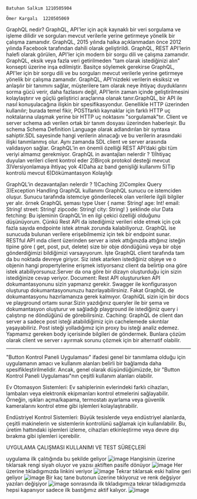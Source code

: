 
                                                                                      Batuhan Salkım 1210505904
                                                                                      Ömer Kargalı  1220505069
                                                                                      

GraphQL nedir?
GraphQL, API'ler için açık kaynaklı bir veri sorgulama ve işleme dilidir ve sorguları mevcut verilerle yerine getirmeye yönelik bir çalışma zamanıdır. GraphQL, 
2015 yılında halka açıklanmadan önce 2012 yılında Facebook tarafından dahili olarak geliştirildi.
GraphQL, REST API'lerin halefi olarak görülen, API'ler için modern bir sorgu dili ve çalışma zamanıdır.
GraphQL, eksik veya fazla veri getirilmeden "tam olarak istediğinizi alın" konsepti üzerine inşa edilmiştir.
Basitçe söylemek gerekirse GraphQL, API'ler için bir sorgu dili ve bu sorguları mevcut verilerle yerine getirmeye yönelik bir çalışma zamanıdır. GraphQL, API'nizdeki verilerin eksiksiz ve anlaşılır
bir tanımını sağlar, müşterilere tam olarak neye ihtiyaç duyduklarını sorma gücü verir, daha fazlasını değil, API'lerin zaman içinde geliştirilmesini kolaylaştırır ve güçlü geliştirici araçlarına 
olanak tanır.GraphQL, bir API ile nasıl konuşulacağına ilişkin bir spesifikasyondur. Genellikle HTTP üzerinden kullanılır; burada temel fikir, POSTfarklı kaynaklar için farklı HTTP uç noktalarına 
ulaşmak yerine bir HTTP uç noktasını "sorgulamak"tır.
Client ve server schema adı verilen ortak bir tanım dosyası üzerinden haberleşir.
Bu schema Schema Definition Language olarak adlandırılan bir syntaxa sahiptir.SDL sayesinde hangi verilerin alınacağı ve bu verilerin arasındaki ilişki tanımlanmış olur.
Aynı zamanda SDL client ve server arasında validasyon sağlar.
GraphQL’in en önemli özelliği REST API’daki gibi tüm veriyi almamız gerekmiyor.
GraphQL in avantajları nelerdir ?
1)İhtiyaç duyulan verileri client kontrol eder
2)Birçok protokol desteği mevcut
3)Versiyonlamaya ihtiyaç yok
4)Daha az band genişliği kullanımı
5)Tip kontrolü mevcut
6)Dökümantasyon Kolaylığı

GraphQL’in dezavantajları nelerdir ?
1)Caching
2)Complex Query
3)Exception Handling
GraphQL kullanımı
GraphQL sunucu ce istemciden oluşur.
Sunucu tarafında istemciye gönderilecek olan verilerle ilgili bilgiler yer alır.
örnek GraphQL şeması
type User {
  name: String!
  age: Int!
  email: String!
  street: String!
  zipcode: String!
  city: String!
}
şeklinde olur 
Data fetching: Bu işleminin GraphQL’in en ilgi çekici özelliği olduğunu düşünüyorum. Çünkü Rest API da istediğimiz verileri elde etmek için çok fazla sayıda endpointe istek atmak zorunda kalabiliyoruz. 
GraphQL ise sunucuda bulunan verilere erişebilmemiz için tek bir endpoint sunar. RESTful API ında client üzerinden server a istek attığınızda attığınız isteğin tipine göre ( get, post, put, delete) size 
bir obje döndüğünü veya bir obje gönderdiğimizi bildiğimizi varsayıyorum. İşte GraphQL client tarafında tam da bu noktada devreye giriyor. Siz istek atarken istediğiniz objeye ve o objenin hangi 
propertylerine erişmek istiyorsanız client da belirtip ona göre istek atabiliyorsunuz.Server da ona göre bir dizayn oluşturduğu için sizin istediğinize cevap veriyor.
Document: Rest API oluştururken API dokumantasyonunu sizin yapmanız gerekir. Swagger ile konfigurasyon oluşturup dokumantasyonunuzu hazırlayabilirsiniz. Fakat GraphQL de dokumantasyonu hazırlamanıza 
gerek kalmıyor. GraphiQL sizin için bir docs ve playground ortamı sunar.Sizin yazdığınız queryler ile bir şema ve dokumantasyon oluşturur ve sağladığı playground ile istediğiniz query i çalıştırıp ne 
döndüğünü de görebilirsiniz.
Caching: GraphQL de client dan server a sadece post isteği atabildiğimiz için cachelemede sıkıntılar yaşayabiliriz. Post isteği yolladığımız için proxy bu isteği analiz edemez. Yapmamız gereken body 
içerisinde bilgileri de göndermek. Bunlara çözüm olarak client ve server ı ayırmak sorunu çözmek için bir alternatif olabilir.

-----------------------------------------------------------------------------------------------------------------------------------------------------------------------------------------------------------

"Button Kontrol Paneli Uygulaması" ifadesi genel bir tanımlama olduğu için uygulamanın amacı ve kullanım alanları belirli bir bağlamda daha spesifikleştirilmelidir. 
Ancak, genel olarak düşündüğümüzde, bir "Button Kontrol Paneli Uygulaması"nın çeşitli kullanım alanları olabilir.

Ev Otomasyon Sistemleri:
Ev sahiplerinin evlerindeki farklı cihazları, lambaları veya elektronik ekipmanları kontrol etmelerini sağlayabilir. Örneğin, ışıkları açma/kapama, termostatı ayarlama veya güvenlik kameralarını 
kontrol etme gibi işlemleri kolaylaştırabilir.

Endüstriyel Kontrol Sistemleri:
Büyük tesislerde veya endüstriyel alanlarda, çeşitli makinelerin ve sistemlerin kontrolünü sağlamak için kullanılabilir. Bu, üretim hattındaki işlemleri izleme, cihazları etkinleştirme veya devre dışı 
bırakma gibi işlemleri içerebilir.

UYGULAMA ÇALIŞMASI KULLANIMI VE TEST SÜREÇLERİ

uygulama ilk çalıtığında bu şekilde geliyor 
![image](https://github.com/batuhansalkim/ButtonKontrolPaneliUygulamas-./assets/98403227/72a87d8b-4809-4ec2-9312-e33604cf283b)
Hangisinin üzerine tıklarsak rengi siyah oluyor ve yazısı aktiften pasife dönüyor
![image](https://github.com/batuhansalkim/ButtonKontrolPaneliUygulamas-./assets/98403227/41e334e9-00df-4559-9318-7e7d3f48b816)
Her üzerine tıkladıgımızda linkini veriyor
![image](https://github.com/batuhansalkim/ButtonKontrolPaneliUygulamas-./assets/98403227/0b909e70-e502-41b2-b598-54b19cd5893e)
Tekrar tıklarsak eski haline geri geliyor
![image](https://github.com/batuhansalkim/ButtonKontrolPaneliUygulamas-./assets/98403227/7e4fde14-9844-4001-b476-ec66be69bb36)
Bir kaç tane butonun üzerine tıklıyoruz ve renk değşiyor yazıları değişiyor 
![image](https://github.com/batuhansalkim/ButtonKontrolPaneliUygulamas-./assets/98403227/882c6bec-cf6f-46f0-9b29-1e9fb2abf358)
sonrasında ilk tıkladıgımıza tekrar tıkladıgımızda hepsi kapanıyor sadece ilk bastığımız aktif kalıyor.
![image](https://github.com/batuhansalkim/ButtonKontrolPaneliUygulamas-./assets/98403227/1b62c503-f7f4-4243-908e-5bd9f9b6a0de)





